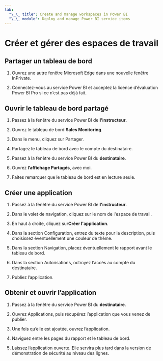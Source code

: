 ```yaml
---
lab:
  "\_\_ title": Create and manage workspaces in Power BI
  "\_\_ module": Deploy and manage Power BI service items
---
```


# Créer et gérer des espaces de travail

## Partager un tableau de bord

1. Ouvrez une autre fenêtre Microsoft Edge dans une nouvelle fenêtre InPrivate.

1. Connectez-vous au service Power BI et acceptez la licence d’évaluation Power BI Pro si ce n’est pas déjà fait.

## Ouvrir le tableau de bord partagé

1. Passez à la fenêtre du service Power BI de **l'instructeur**.

1. Ouvrez le tableau de bord **Sales Monitoring**.

1. Dans le menu, cliquez sur Partager.

1. Partagez le tableau de bord avec le compte du destinataire.

1. Passez à la fenêtre du service Power BI du **destinataire**.

1. Ouvrez **l’affichage Partagés**, avec moi.

1. Faites remarquer que le tableau de bord est en lecture seule.

## Créer une application

1. Passez à la fenêtre du service Power BI de **l'instructeur**.

1. Dans le volet de navigation, cliquez sur le nom de l'espace de travail.

1. En haut à droite, cliquez sur**Créer l'application**.

1. Dans la section Configuration, entrez du texte pour la description, puis choisissez éventuellement une couleur de thème.

1. Dans la section Navigation, placez éventuellement le rapport avant le tableau de bord.

1. Dans la section Autorisations, octroyez l’accès au compte du destinataire.

1. Publiez l’application.

## Obtenir et ouvrir l’application

1. Passez à la fenêtre du service Power BI du **destinataire**.

1. Ouvrez Applications, puis récupérez l’application que vous venez de publier.

1. Une fois qu’elle est ajoutée, ouvrez l’application.

1. Naviguez entre les pages du rapport et le tableau de bord.

1. Laissez l’application ouverte. Elle servira plus tard dans la version de démonstration de sécurité au niveau des lignes.
